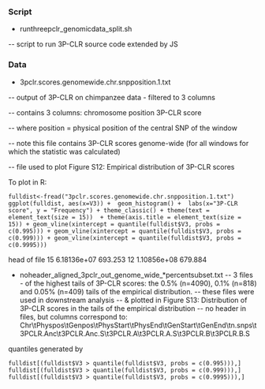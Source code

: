 ### Script

- runthreepclr_genomicdata_split.sh

-- script to run 3P-CLR source code extended by JS 

### Data

- 3pclr.scores.genomewide.chr.snpposition.1.txt

-- output of 3P-CLR on chimpanzee data - filtered to 3 columns

-- contains 3 columns: chromosome position 3P-CLR score

-- where position = physical position of the central SNP of the window

-- note this file contains 3P-CLR scores genome-wide (for all windows for which the statistic was calculated)

-- file used to plot Figure S12: Empirical distribution of 3P-CLR scores
  
To plot in R: 

```  
fulldist<-fread("3pclr.scores.genomewide.chr.snpposition.1.txt")
ggplot(fulldist, aes(x=V3)) +  geom_histogram() +  labs(x="3P-CLR score", y = "Frequency") + theme_classic() + theme(text = element_text(size = 15))  + theme(axis.title = element_text(size = 15)) + geom_vline(xintercept = quantile(fulldist$V3, probs = c(0.995))) + geom_vline(xintercept = quantile(fulldist$V3, probs = c(0.999))) + geom_vline(xintercept = quantile(fulldist$V3, probs = c(0.9995)))
 ```

head of file
15	6.18136e+07	693.253
12	1.10856e+08	679.884

- noheader_aligned_3pclr_out_genome_wide_*percentsubset.txt
--  3 files - of the highest tails of 3P-CLR scores: the 0.5% (n=4090), 0.1% (n=818) and 0.05% (n=409) tails of the empirical distribution.
-- these files were used in downstream analysis
-- & plotted in Figure S13: Distribution of 3P-CLR scores in the tails of the empirical distribution
-- no header in files, but columns correspond to: Chr\tPhyspos\tGenpos\tPhysStart\tPhysEnd\tGenStart\tGenEnd\tn.snps\t3PCLR.Anc\t3PCLR.Anc.S\t3PCLR.A\t3PCLR.A.S\t3PCLR.B\t3PCLR.B.S

quantiles generated by
```
fulldist[(fulldist$V3 > quantile(fulldist$V3, probs = c(0.995))),]
fulldist[(fulldist$V3 > quantile(fulldist$V3, probs = c(0.999))),]
fulldist[(fulldist$V3 > quantile(fulldist$V3, probs = c(0.9995))),]
```
